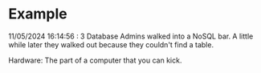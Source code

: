 # Example

<!-- replace-with-date starts -->
11/05/2024 16:14:56 : 3 Database Admins walked into a NoSQL bar. A little while later they walked out because they couldn't find a table.
<!-- replace-with-date ends -->

<!-- replace-with-joke starts -->
Hardware: The part of a computer that you can kick.
<!-- replace-with-joke ends -->
